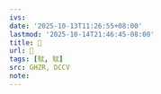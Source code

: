 ```yaml
---
ivs:
date: '2025-10-13T11:26:55+08:00'
lastmod: '2025-10-14T21:46:45-08:00'
title: 󰔖
url: 󰔖
tags: [馾, 馾]
src: GHZR, DCCV
note:
---
```

